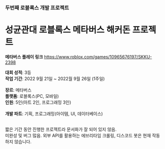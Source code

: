 
### 두번째 로블록스 개발 프로젝트
# 성균관대 로블록스 메타버스 해커돈 프로젝트
**메타버스 플레이 링크** https://www.roblox.com/games/10965676197/SKKU-2398
<br/>

**대회 성적**: 3등<br/>
**작업 기간**: 2022 9월 21일 ~ 2022월 9월 26일 (1주일)<br/><br/>
**장르**: 메타버스<br/>
**플랫폼**: 로블록스(PC, 모바일)<br/>
**인원**: 5인(아트 2인, 프로그래밍 3인)<br/><br/>
**개발 파트**: 기획, 프로그래밍(아이템, UI, 데이터베이스)<br/>

<br/>
짧은 기간 동안 진행한 프로젝트라 문서화가 잘 되어 있지 않음.<br/>
미완성 및 버그 많음. 외부 API를 활용하는 에브리타임 크롤링, 디스코드 봇은 현재 작동하지 않습니다.
